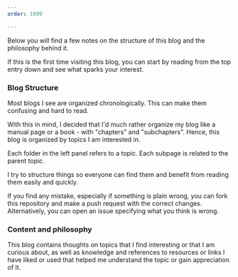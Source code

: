 ```yaml
---
order: 1999

---
```


Below you will find a few notes on the structure of this blog and the philosophy behind it.&#x20;

If this is the first time visiting this blog, you can start by reading from the top entry down and see what sparks your interest.&#x20;

### Blog Structure

Most blogs I see are organized chronologically. This can make them confusing and hard to read.

With this in mind, I decided that I'd much rather organize my blog like a manual page or a book - with "chapters" and "subchapters". Hence, this blog is organized by topics I am interested in.

Each folder in the left panel refers to a topic. Each subpage is related to the parent topic. 

I try to structure things so everyone can find them and benefit from reading them easily and quickly.

If you find any mistake, especially if something is plain wrong, you can fork this repository and make a push request with the correct changes. Alternatively, you can open an issue specifying what you think is wrong.



### Content and philosophy

This blog contains thoughts on topics that I find interesting or that I am curious about, as well as knowledge and references to resources or links I have liked or used that helped me understand the topic or gain appreciation of it.
